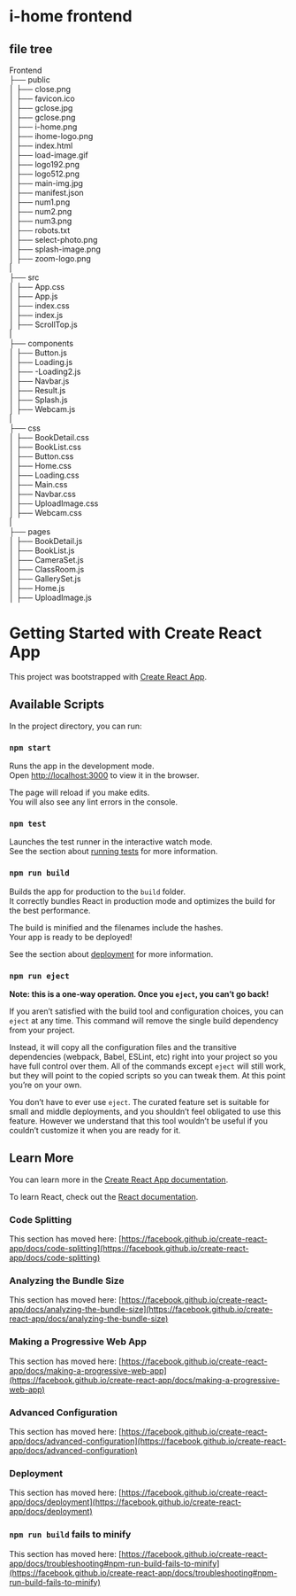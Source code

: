# i-home frontend

## file tree

Frontend <br/>
├── public <br/>
│   ├── close.png <br/>
│   ├── favicon.ico <br/>
│   ├── gclose.jpg <br/>
│   ├── gclose.png <br/>
│   ├── i-home.png <br/>
│   ├── ihome-logo.png <br/>
│   ├── index.html <br/>
│   ├── load-image.gif <br/>
│   ├── logo192.png <br/>
│   ├── logo512.png <br/>
│   ├── main-img.jpg <br/>
│   ├── manifest.json <br/>
│   ├── num1.png <br/>
│   ├── num2.png <br/>
│   ├── num3.png <br/>
│   ├── robots.txt <br/>
│   ├── select-photo.png <br/>
│   ├── splash-image.png <br/>
│   ├── zoom-logo.png <br/>
|<br/>
├── src <br/>
│   ├── App.css <br/>
│   ├── App.js <br/>
│   ├── index.css <br/>
│   ├── index.js <br/>
│   ├── ScrollTop.js <br/>
|<br/>
├── components <br/>
│   ├── Button.js <br/>
│   ├── Loading.js <br/>
│   ├── -Loading2.js <br/>
│   ├── Navbar.js <br/>
│   ├── Result.js <br/>
│   ├── Splash.js <br/>
│   ├── Webcam.js <br/>
|<br/>
├── css <br/>
│   ├── BookDetail.css <br/>
│   ├── BookList.css <br/>
│   ├── Button.css <br/>
│   ├── Home.css <br/>
│   ├── Loading.css <br/>
│   ├── Main.css <br/>
│   ├── Navbar.css <br/>
│   ├── UploadImage.css <br/>
│   ├── Webcam.css <br/>
|<br/>
├── pages <br/>
│   ├── BookDetail.js <br/>
│   ├── BookList.js <br/>
│   ├── CameraSet.js <br/>
│   ├── ClassRoom.js <br/>
│   ├── GallerySet.js <br/>
│   ├── Home.js <br/>
│   ├── UploadImage.js <br/>

# Getting Started with Create React App

This project was bootstrapped with [Create React App](https://github.com/facebook/create-react-app).

## Available Scripts

In the project directory, you can run:

### `npm start`

Runs the app in the development mode.\
Open [http://localhost:3000](http://localhost:3000) to view it in the browser.

The page will reload if you make edits.\
You will also see any lint errors in the console.

### `npm test`

Launches the test runner in the interactive watch mode.\
See the section about [running tests](https://facebook.github.io/create-react-app/docs/running-tests) for more information.

### `npm run build`

Builds the app for production to the `build` folder.\
It correctly bundles React in production mode and optimizes the build for the best performance.

The build is minified and the filenames include the hashes.\
Your app is ready to be deployed!

See the section about [deployment](https://facebook.github.io/create-react-app/docs/deployment) for more information.

### `npm run eject`

**Note: this is a one-way operation. Once you `eject`, you can’t go back!**

If you aren’t satisfied with the build tool and configuration choices, you can `eject` at any time. This command will remove the single build dependency from your project.

Instead, it will copy all the configuration files and the transitive dependencies (webpack, Babel, ESLint, etc) right into your project so you have full control over them. All of the commands except `eject` will still work, but they will point to the copied scripts so you can tweak them. At this point you’re on your own.

You don’t have to ever use `eject`. The curated feature set is suitable for small and middle deployments, and you shouldn’t feel obligated to use this feature. However we understand that this tool wouldn’t be useful if you couldn’t customize it when you are ready for it.

## Learn More

You can learn more in the [Create React App documentation](https://facebook.github.io/create-react-app/docs/getting-started).

To learn React, check out the [React documentation](https://reactjs.org/).

### Code Splitting

This section has moved here: [https://facebook.github.io/create-react-app/docs/code-splitting](https://facebook.github.io/create-react-app/docs/code-splitting)

### Analyzing the Bundle Size

This section has moved here: [https://facebook.github.io/create-react-app/docs/analyzing-the-bundle-size](https://facebook.github.io/create-react-app/docs/analyzing-the-bundle-size)

### Making a Progressive Web App

This section has moved here: [https://facebook.github.io/create-react-app/docs/making-a-progressive-web-app](https://facebook.github.io/create-react-app/docs/making-a-progressive-web-app)

### Advanced Configuration

This section has moved here: [https://facebook.github.io/create-react-app/docs/advanced-configuration](https://facebook.github.io/create-react-app/docs/advanced-configuration)

### Deployment

This section has moved here: [https://facebook.github.io/create-react-app/docs/deployment](https://facebook.github.io/create-react-app/docs/deployment)

### `npm run build` fails to minify

This section has moved here: [https://facebook.github.io/create-react-app/docs/troubleshooting#npm-run-build-fails-to-minify](https://facebook.github.io/create-react-app/docs/troubleshooting#npm-run-build-fails-to-minify)
